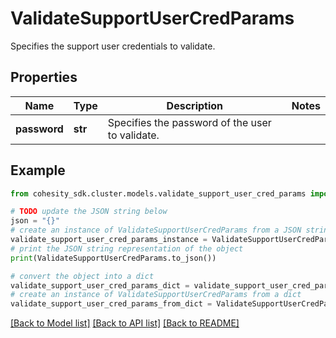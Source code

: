 # ValidateSupportUserCredParams

Specifies the support user credentials to validate.

## Properties

Name | Type | Description | Notes
------------ | ------------- | ------------- | -------------
**password** | **str** | Specifies the password of the user to validate. | 

## Example

```python
from cohesity_sdk.cluster.models.validate_support_user_cred_params import ValidateSupportUserCredParams

# TODO update the JSON string below
json = "{}"
# create an instance of ValidateSupportUserCredParams from a JSON string
validate_support_user_cred_params_instance = ValidateSupportUserCredParams.from_json(json)
# print the JSON string representation of the object
print(ValidateSupportUserCredParams.to_json())

# convert the object into a dict
validate_support_user_cred_params_dict = validate_support_user_cred_params_instance.to_dict()
# create an instance of ValidateSupportUserCredParams from a dict
validate_support_user_cred_params_from_dict = ValidateSupportUserCredParams.from_dict(validate_support_user_cred_params_dict)
```
[[Back to Model list]](../README.md#documentation-for-models) [[Back to API list]](../README.md#documentation-for-api-endpoints) [[Back to README]](../README.md)


